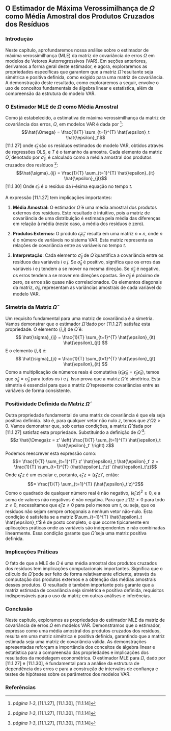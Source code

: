 ## O Estimador de Máxima Verossimilhança de $\Omega$ como Média Amostral dos Produtos Cruzados dos Resíduos

### Introdução
Neste capítulo, aprofundaremos nossa análise sobre o estimador de máxima verossimilhança (MLE) da matriz de covariância de erros $\Omega$ em modelos de Vetores Autorregressivos (VAR). Em seções anteriores, derivamos a forma geral deste estimador, e agora, exploraremos as propriedades específicas que garantem que a matriz $\hat{\Omega}$ resultante seja simétrica e positiva definida, como exigido para uma matriz de covariância. A demonstração deste resultado, como exploraremos a seguir, envolve o uso de conceitos fundamentais de álgebra linear e estatística, além da compreensão da estrutura do modelo VAR.

### O Estimador MLE de $\Omega$ como Média Amostral

Como já estabelecido, a estimativa de máxima verossimilhança da matriz de covariância dos erros, $\Omega$, em modelos VAR é dada por [^2]:
$$\hat{\Omega} = \frac{1}{T} \sum_{t=1}^{T} \hat{\epsilon}_t \hat{\epsilon}_t'$$ [11.1.27]
onde $\hat{\epsilon}_t$ são os resíduos estimados do modelo VAR, obtidos através de regressões OLS, e $T$ é o tamanho da amostra. Cada elemento da matriz $\hat{\Omega}$, denotado por $\hat{\sigma}_{ij}$, é calculado como a média amostral dos produtos cruzados dos resíduos [^2]:
$$\hat{\sigma}_{ij} = \frac{1}{T} \sum_{t=1}^{T} \hat{\epsilon}_{it} \hat{\epsilon}_{jt}$$ [11.1.30]
Onde $\hat{\epsilon}_{it}$ é o resíduo da $i$-ésima equação no tempo $t$.

A expressão [11.1.27] tem implicações importantes:

1.  **Média Amostral:** O estimador $\hat{\Omega}$ é uma média amostral dos produtos externos dos resíduos. Este resultado é intuitivo, pois a matriz de covariância de uma distribuição é estimada pela média das diferenças em relação à média (neste caso, a média dos resíduos é zero).

2. **Produtos Externos:** O produto $\hat{\epsilon}_t \hat{\epsilon}_t'$ resulta em uma matriz $n \times n$, onde $n$ é o número de variáveis no sistema VAR. Esta matriz representa as relações de covariância entre as variáveis no tempo $t$.

3. **Interpretação**: Cada elemento $\hat{\sigma}_{ij}$ de $\hat{\Omega}$ quantifica a covariância entre os resíduos das variáveis $i$ e $j$. Se $\hat{\sigma}_{ij}$ é positivo, significa que os erros das variáveis $i$ e $j$ tendem a se mover na mesma direção. Se $\hat{\sigma}_{ij}$ é negativo, os erros tendem a se mover em direções opostas. Se $\hat{\sigma}_{ij}$ é próximo de zero, os erros são quase não correlacionados. Os elementos diagonais da matriz, $\hat{\sigma}_{ii}$, representam as variâncias amostrais de cada variável do modelo VAR.

### Simetria da Matriz $\hat{\Omega}$
Um requisito fundamental para uma matriz de covariância é a simetria. Vamos demonstrar que o estimador $\hat{\Omega}$ dado por [11.1.27] satisfaz esta propriedade. O elemento $(i,j)$ de $\hat{\Omega}$ é:
$$ \hat{\sigma}_{ij} = \frac{1}{T} \sum_{t=1}^{T} \hat{\epsilon}_{it} \hat{\epsilon}_{jt} $$
E o elemento $(j,i)$ é:
$$ \hat{\sigma}_{ji} = \frac{1}{T} \sum_{t=1}^{T} \hat{\epsilon}_{jt} \hat{\epsilon}_{it} $$
Como a multiplicação de números reais é comutativa ($\hat{\epsilon}_{it} \hat{\epsilon}_{jt} = \hat{\epsilon}_{jt} \hat{\epsilon}_{it}$), temos que  $\hat{\sigma}_{ij} = \hat{\sigma}_{ji}$  para todos os $i$ e $j$. Isso prova que a matriz $\hat{\Omega}$ é simétrica. Esta simetria é essencial para que a matriz $\hat{\Omega}$ represente covariâncias entre as variáveis de forma consistente.

### Positividade Definida da Matriz $\hat{\Omega}$
Outra propriedade fundamental de uma matriz de covariância é que ela seja positiva definida. Isto é, para qualquer vetor não nulo $z$, temos que $z'\hat{\Omega}z > 0$. Vamos demonstrar que, sob certas condições, a matriz $\hat{\Omega}$ dada por [11.1.27] satisfaz esta propriedade. Substituindo a definição de $\hat{\Omega}$ [^2]:
$$z'\hat{\Omega}z = z' \left( \frac{1}{T} \sum_{t=1}^{T} \hat{\epsilon}_t \hat{\epsilon}_t' \right) z$$
Podemos reescrever esta expressão como:
$$= \frac{1}{T} \sum_{t=1}^{T} z' \hat{\epsilon}_t \hat{\epsilon}_t' z = \frac{1}{T} \sum_{t=1}^{T} (\hat{\epsilon}_t'z)' (\hat{\epsilon}_t'z)$$
Onde $\hat{\epsilon}_t'z$ é um escalar e, portanto, $\hat{\epsilon}_t'z = (\hat{\epsilon}_t'z)'$, então:
$$= \frac{1}{T} \sum_{t=1}^{T} (\hat{\epsilon}_t'z)^2$$
Como o quadrado de qualquer número real é não negativo, $(\hat{\epsilon}_t'z)^2 \geq 0$, e a soma de valores não negativos é não negativa. Para que $z'\hat{\Omega}z > 0$ para todo $z \neq 0$, necessitamos que $\hat{\epsilon}_t'z \neq 0$ para pelo menos um $t$, ou seja, que os resíduos não sejam sempre ortogonais a nenhum vetor não-nulo. Esta condição é satisfeita se a matriz $\sum_{t=1}^{T} \hat{\epsilon}_t \hat{\epsilon}_t'$ é de posto completo, o que ocorre tipicamente em aplicações práticas onde as variáveis são independentes e não combinadas linearmente. Essa condição garante que $\hat{\Omega}$ seja uma matriz positiva definida.

### Implicações Práticas
O fato de que a MLE de $\Omega$ é uma média amostral dos produtos cruzados dos resíduos tem implicações computacionais importantes. Significa que o cálculo de $\hat{\Omega}$ pode ser feito de forma relativamente eficiente, através da computação dos produtos externos e a obtenção das médias amostrais desses produtos. O resultado é também importante pois garante que a matriz estimada de covariância seja simétrica e positiva definida, requisitos indispensáveis para o uso da matriz em outras análises e inferências.

### Conclusão

Neste capítulo, exploramos as propriedades do estimador MLE da matriz de covariância de erros $\Omega$ em modelos VAR. Demonstramos que o estimador, expresso como uma média amostral dos produtos cruzados dos resíduos, resulta em uma matriz simétrica e positiva definida, garantindo que a matriz estimada seja uma matriz de covariância válida. As demonstrações apresentadas reforçam a importância dos conceitos de álgebra linear e estatística para a compreensão das propriedades e implicações dos resultados da modelagem econométrica. O estimador MLE para $\Omega$, dado por [11.1.27] e [11.1.30], é fundamental para a análise da estrutura de dependência dos erros e para a construção de intervalos de confiança e testes de hipóteses sobre os parâmetros dos modelos VAR.

### Referências
[^1]: *página 1*, [11.1.3]
[^2]: *página 1-3*, [11.1.27], [11.1.30], [11.1.14]
<!-- END -->
